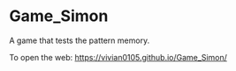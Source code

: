 # Game_Simon
A game that tests the pattern memory. 

To open the web:
https://vivian0105.github.io/Game_Simon/ 

